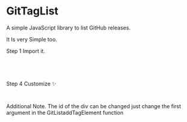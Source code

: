 # GitTagList
A simple JavaScript library to list GitHub releases.

It Is very Simple too.

Step 1
Import it.
<br>
<code>
<script type="text/javascript" src="https://raw.githubusercontent.com/SoftwareMadness/GitTagList/main/gittaglist.js">
 </code>
 <br>
Step 2
Create the Container (Can use text-align or sizing.)
 <br>
 Just create a div with an id like gittags
  <br>
Step 3
Make it Work
 <br>
<code>
<script type="text/javascript">
 GitListaddTagElement("gittags","[Your Github Name]/[Repository Name]");
</script>
 </code>
 <br>
 Step 4
 Customize ✨
 <br>
 <code>
 <style media="screen">
      #gittags{
        background-color: #292929;
      }
      a{
        color:#adadad;
      }
</style>
  </code>
 <br>
Additional Note.
  The id of the div can be changed just change the first argument in the GitListaddTagElement function
